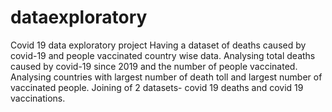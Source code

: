 # dataexploratory
Covid 19 data exploratory project
Having a dataset of deaths caused by covid-19 and people vaccinated country wise data.
Analysing total deaths caused by covid-19 since 2019 and the number of people vaccinated.
Analysing countries with largest number of death toll and largest number of vaccinated people.
Joining of 2 datasets- covid 19 deaths and covid 19 vaccinations.

